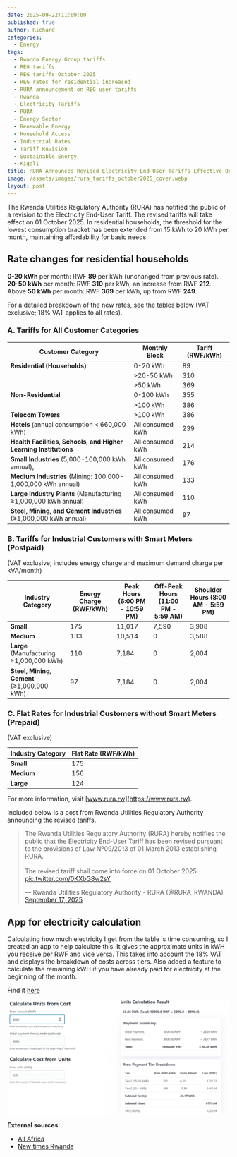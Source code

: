 ```yaml
---
date: 2025-09-22T11:09:00
published: true
author: Richard
categories:
  - Energy
tags:
  - Rwanda Energy Group tariffs
  - REG tariffs
  - REG tariffs October 2025
  - REG rates for residential increased
  - RURA announcement on REG user tariffs
  - Rwanda
  - Electricity Tariffs
  - RURA
  - Energy Sector
  - Renewable Energy
  - Household Access
  - Industrial Rates
  - Tariff Revision
  - Sustainable Energy
  - Kigali
title: RURA Announces Revised Electricity End-User Tariffs Effective October 2025
image: /assets/images/rura_tariffs_october2025_cover.webp
layout: post
---
```

The Rwanda Utilities Regulatory Authority (RURA) has notified the public of a revision to the Electricity End-User Tariff. The revised tariffs will take effect on 01 October 2025.
In residential households, the threshold for the lowest consumption bracket has been extended from 15 kWh to 20 kWh per month, maintaining affordability for basic needs. 

## Rate changes for residential households

**0-20 kWh** per month: RWF **89** per kWh (unchanged from previous rate).
**20-50 kWh** per month: RWF **310** per kWh, an increase from RWF **212**.
Above **50 kWh** per month: RWF **369** per kWh, up from RWF **249**.

For a detailed breakdown of the new rates, see the tables below (VAT exclusive; 18% VAT applies to all rates).

### A. Tariffs for All Customer Categories

| Customer Category | Monthly Block | Tariff (RWF/kWh) |
| --- | --- | --- |
| **Residential (Households)** | 0-20 kWh | 89 |
|  | >20-50 kWh | 310 |
|  | >50 kWh | 369 |
| **Non-Residential** | 0-100 kWh | 355 |
|  | >100 kWh | 386 |
| **Telecom Towers** | >100 kWh | 386 |
| **Hotels** (annual consumption < 660,000 kWh) | All consumed kWh | 239 |
| **Health Facilities, Schools, and Higher Learning Institutions** | All consumed kWh | 214 |
| **Small Industries** (5,000-100,000 kWh annual), | All consumed kWh | 176 |
| **Medium Industries** (Mining: 100,000-1,000,000 kWh annual) | All consumed kWh | 133 |
| **Large Industry Plants** (Manufacturing ≥1,000,000 kWh annual) | All consumed kWh | 110 |
| **Steel, Mining, and Cement Industries** (≥1,000,000 kWh annual) | All consumed kWh | 97 |

### B. Tariffs for Industrial Customers with Smart Meters (Postpaid)

(VAT exclusive; includes energy charge and maximum demand charge per kVA/month)

| Industry Category | Energy Charge (RWF/kWh) | Peak Hours (6:00 PM - 10:59 PM) | Off-Peak Hours (11:00 PM - 5:59 AM) | Shoulder Hours (8:00 AM - 5:59 PM) |
| --- | --- | --- | --- | --- |
| **Small** | 175 | 11,017 | 7,590 | 3,908 |
| **Medium** | 133 | 10,514 | 0 | 3,588 |
| **Large** (Manufacturing ≥1,000,000 kWh) | 110 | 7,184 | 0 | 2,004 |
| **Steel, Mining, Cement** (≥1,000,000 kWh) | 97 | 7,184 | 0 | 2,004 |

### C. Flat Rates for Industrial Customers without Smart Meters (Prepaid)

(VAT exclusive)

| Industry Category | Flat Rate (RWF/kWh) |
| --- | --- |
| **Small** | 175 |
| **Medium** | 156 |
| **Large** | 124 |

For more information, visit [www.rura.rw](https://www.rura.rw).

Included below is a post from Rwanda Utilities Regulatory Authority announcing the revised tariffs.

<blockquote class="twitter-tweet"><p lang="en" dir="ltr">The Rwanda Utilities Regulatory Authority (RURA) hereby notifies the public that the Electricity End-User Tariff has been revised pursuant to the provisions of Law Nº09/2013 of 01 March 2013 establishing RURA.<br><br>The revised tariff shall come into force on 01 October 2025 <a href="https://t.co/0KXbG8w2sY">pic.twitter.com/0KXbG8w2sY</a></p>&mdash; Rwanda Utilities Regulatory Authority - RURA (@RURA_RWANDA) <a href="https://twitter.com/RURA_RWANDA/status/1968345033389797563?ref_src=twsrc%5Etfw">September 17, 2025</a></blockquote> <script async src="https://platform.twitter.com/widgets.js" charset="utf-8"></script>

## App for electricity calculation

Calculating how much electricity I get from the table is time consuming, so I created an app to help calculate this. It gives the approximate units in kWH you receive per RWF and vice versa. This takes into account the 18% VAT and displays the breakdown of costs across tiers. Also added a feature to calculate the remaining kWH if you have already paid for electricity at the beginning of the month.

Find it [here](https://rwanda-energy-calculator.onrender.com/)

![Screenshot of Rwanda energy group tariffs calculator app by Richard Djarbeng](/assets/images/reg_energy_calculator_screenshot.png "Screenshot of Rwanda energy group tariffs calculator app by Richard Djarbeng built with fastHTML")

**External sources:**

- [All Africa](https://allafrica.com/stories/202509180078.html)
- [New times Rwanda](https://www.newtimes.co.rw/article/29789/news/energy/rura-announces-new-electricity-tariffs-here-is-what-we-know)
